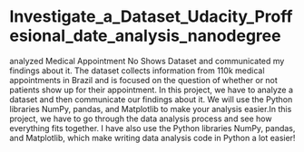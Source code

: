 # Investigate_a_Dataset_Udacity_Proffesional_date_analysis_nanodegree
analyzed Medical Appointment No Shows Dataset and communicated my findings about it. The dataset collects information from 110k medical appointments in Brazil and is focused on the question of whether or not patients show up for their appointment. In this project, we have to analyze a dataset and then communicate our findings about it. We will use the Python libraries NumPy, pandas, and Matplotlib to make your analysis easier.In this project, we have to go through the data analysis process and see how everything fits together. I have also use the Python libraries NumPy, pandas, and Matplotlib, which make writing data analysis code in Python a lot easier!
